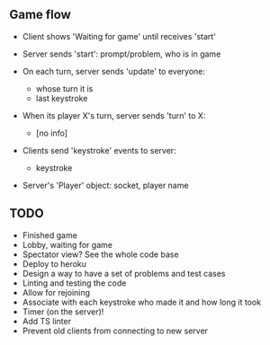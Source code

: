 ## Game flow
* Client shows 'Waiting for game' until receives 'start'
* Server sends 'start': prompt/problem, who is in game
* On each turn, server sends 'update' to everyone:
   * whose turn it is
   * last keystroke
* When its player X's turn, server sends 'turn' to X:
   * [no info]
* Clients send 'keystroke' events to server:
   * keystroke

* Server's 'Player' object: socket, player name

## TODO
* Finished game
* Lobby, waiting for game
* Spectator view? See the whole code base
* Deploy to heroku
* Design a way to have a set of problems and test cases
* Linting and testing the code
* Allow for rejoining
* Associate with each keystroke who made it and how long it took
* Timer (on the server)!
* Add TS linter
* Prevent old clients from connecting to new server
